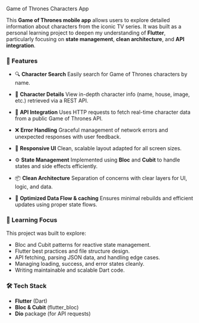  Game of Thrones Characters App

This **Game of Thrones mobile app** allows users to explore detailed information about characters from the iconic TV series. It was built as a personal learning project to deepen my understanding of **Flutter**, particularly focusing on **state management**, **clean architecture**, and **API integration**.

### 🔑 Features

* 🔍 **Character Search**
  Easily search for Game of Thrones characters by name.

* 📄 **Character Details**
  View in-depth character info (name, house, image, etc.) retrieved via a REST API.

* 📶 **API Integration**
  Uses HTTP requests to fetch real-time character data from a public Game of Thrones API.

* ❌ **Error Handling**
  Graceful management of network errors and unexpected responses with user feedback.

* 📱 **Responsive UI**
  Clean, scalable layout adapted for all screen sizes.

* ⚙️ **State Management**
  Implemented using **Bloc** and **Cubit** to handle states and side effects efficiently.

* 📦 **Clean Architecture**
  Separation of concerns with clear layers for UI, logic, and data.

* 🧠 **Optimized Data Flow & caching**
  Ensures minimal rebuilds and efficient updates using proper state flows.

### 🧠 Learning Focus

This project was built to explore:

* Bloc and Cubit patterns for reactive state management.
* Flutter best practices and file structure design.
* API fetching, parsing JSON data, and handling edge cases.
* Managing loading, success, and error states cleanly.
* Writing maintainable and scalable Dart code.


### 🛠️ Tech Stack

* **Flutter** (Dart)
* **Bloc & Cubit** (flutter\_bloc)
* **Dio** package (for API requests)


